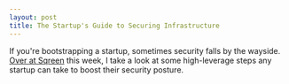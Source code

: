 ```yaml
---
layout: post
title: The Startup's Guide to Securing Infrastructure
---
```


If you're bootstrapping a startup, sometimes security falls by the wayside. [Over at Sqreen](https://blog.sqreen.com/startups-guide-to-securing-infrastructure/)
this week, I take a look at some high-leverage steps any startup can take to boost their security posture.
